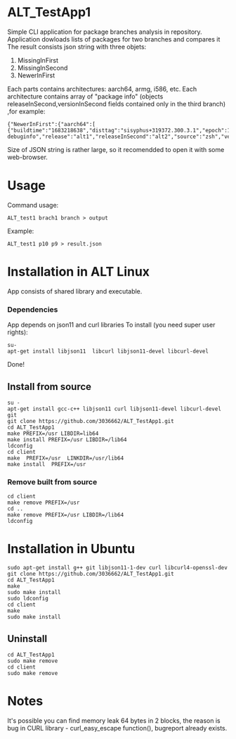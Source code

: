 # ALT_TestApp1
Simple CLI application for package branches analysis in repository.
Application dowloads lists of packages for two branches and compares it
The result consists json string with three objets:

1. MissingInFirst
2. MissingInSecond
3. NewerInFirst

Each parts contains architectures: aarch64, armg, i586, etc.
Each architecture contains array of "package info" (objects
releaseInSecond,versionInSecond fields contained only in the third branch) ,for example:
```
{"NewerInFirst":{"aarch64":[  {"buildtime":"1683218638","disttag":"sisyphus+319372.300.3.1","epoch":1,"name":"zsh-debuginfo","release":"alt1","releaseInSecond":"alt2","source":"zsh","version":"5.9","versionInSecond":"5.8.1,"}]}}
```
Size of JSON string is rather large, so it recomendded to open it with some web-browser.

# Usage 

Command usage:  
```
ALT_test1 brach1 branch > output
```
Example:  
```
ALT_test1 p10 p9 > result.json
```

# Installation in ALT Linux

App consists of shared library and executable.

### Dependencies
App depends on json11 and curl libraries
To install (you need super user rights): 

```
su-
apt-get install libjson11  libcurl libjson11-devel libcurl-devel 
```

Done!

## Install from source
```
su -
apt-get install gcc-c++ libjson11 curl libjson11-devel libcurl-devel  git
git clone https://github.com/3036662/ALT_TestApp1.git
cd ALT_TestApp1
make PREFIX=/usr LIBDIR=lib64
make install PREFIX=/usr LIBDIR=/lib64
ldconfig
cd client
make  PREFIX=/usr  LINKDIR=/usr/lib64
make install  PREFIX=/usr
```
### Remove built from source  
```
cd client
make remove PREFIX=/usr
cd ..
make remove PREFIX=/usr LIBDIR=/lib64
ldconfig
```
# Installation in Ubuntu  
```
sudo apt-get install g++ git libjson11-1-dev curl libcurl4-openssl-dev
git clone https://github.com/3036662/ALT_TestApp1.git
cd ALT_TestApp1
make
sudo make install
sudo ldconfig
cd client
make
sudo make install
```
## Uninstall  
```
cd ALT_TestApp1
sudo make remove
cd client
sudo make remove
```
# Notes
It's possible you can find memory leak 64 bytes in 2 blocks, the reason is bug in CURL library - curl_easy_escape function(), bugreport already exists.










   
